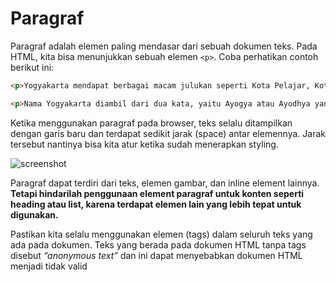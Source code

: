 # Paragraf
Paragraf adalah elemen paling mendasar dari sebuah dokumen teks. Pada HTML, kita bisa menunjukkan sebuah elemen ```<p>```. Coba perhatikan contoh berikut ini:

```html
<p>Yogyakarta mendapat berbagai macam julukan seperti Kota Pelajar, Kota Gudeg, Kota Perjuangan, maupun Kota Budaya</p>

<p>Nama Yogyakarta diambil dari dua kata, yaitu Ayogya atau Ayodhya yang berarti "kedamaian"dan Karta yang berarti "baik". Ayodhya sendiri merupakan kota yang bersejarah di India, di mana wiracarita Ramayana terjadi.</p>
```

Ketika menggunakan paragraf pada browser, teks selalu ditampilkan dengan garis baru dan terdapat sedikit jarak (space) antar elemennya. Jarak tersebut nantinya bisa kita atur ketika sudah menerapkan styling.

![screenshot](gambar)

Paragraf dapat terdiri dari teks, elemen gambar, dan inline element lainnya. <b>Tetapi hindarilah penggunaan element paragraf untuk konten seperti heading atau list, karena terdapat elemen lain yang lebih tepat untuk digunakan. </b>

Pastikan kita selalu menggunakan elemen (tags) dalam seluruh teks yang ada pada dokumen. Teks yang berada pada dokumen HTML tanpa tags disebut <i>“anonymous text”</i> dan ini dapat menyebabkan dokumen HTML menjadi tidak valid
